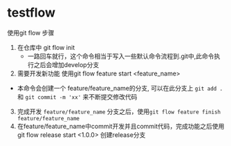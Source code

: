 # testflow
使用git flow 步骤

1. 在仓库中 git flow init 
   - 一路回车就行，这个命令相当于写入一些默认命令流程到.git中,此命令执行之后会增加develop分支
2. 需要开发新功能 使用git flow feature start <feature_name> 
  - 本命令会创建一个 feature/feature_name的分支, 可以在此分支上 `git add .` 和 `git commit -m 'xx'` 来不断提交修改代码
3. 完成开发 `feature/feature_name` 分支之后，使用`git flow feature finish feature/feature_name`
4. 在feature/feature_name中commit开发并且commit代码，完成功能之后使用 git flow release start <1.0.0> 创建release分支

